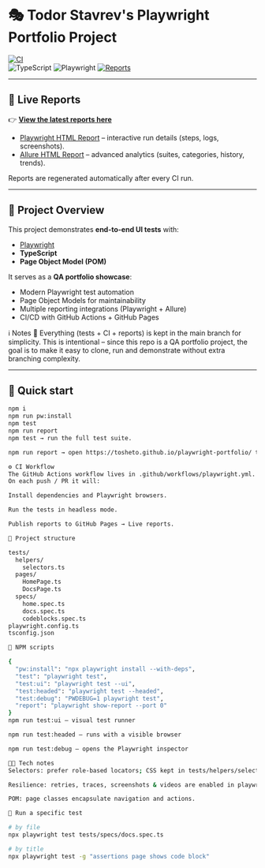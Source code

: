 # 🎭 Todor Stavrev's Playwright Portfolio Project

[![CI](https://github.com/tosheto/playwright-portfolio/actions/workflows/playwright.yml/badge.svg)](https://github.com/tosheto/playwright-portfolio/actions/workflows/playwright.yml)  
![TypeScript](https://img.shields.io/badge/TypeScript-5.x-blue)
![Playwright](https://img.shields.io/badge/Playwright-1.46+-green)
[![Reports](https://img.shields.io/badge/📊%20Test%20Reports-Live%20on%20GitHub%20Pages-brightgreen)](https://tosheto.github.io/playwright-portfolio/)

---

## 🔗 Live Reports

👉 [**View the latest reports here**](https://tosheto.github.io/playwright-portfolio/)  

- [Playwright HTML Report](https://tosheto.github.io/playwright-portfolio/playwright-report/index.html) – interactive run details (steps, logs, screenshots).  
- [Allure HTML Report](https://tosheto.github.io/playwright-portfolio/allure-report/index.html) – advanced analytics (suites, categories, history, trends).  

Reports are regenerated automatically after every CI run.  

---

## 📖 Project Overview

This project demonstrates **end-to-end UI tests** with:  
- [Playwright](https://playwright.dev/)  
- **TypeScript**  
- **Page Object Model (POM)**  

It serves as a **QA portfolio showcase**:  
- Modern Playwright test automation  
- Page Object Models for maintainability  
- Multiple reporting integrations (Playwright + Allure)  
- CI/CD with GitHub Actions + GitHub Pages

ℹ️ Notes
📌 Everything (tests + CI + reports) is kept in the main branch for simplicity.
This is intentional – since this repo is a QA portfolio project, the goal is to make it easy to clone, run and demonstrate without extra branching complexity.

---

## 🚀 Quick start

```bash
npm i
npm run pw:install
npm test
npm run report
npm test → run the full test suite.

npm run report → open https://tosheto.github.io/playwright-portfolio/ to see reports

⚙️ CI Workflow
The GitHub Actions workflow lives in .github/workflows/playwright.yml.
On each push / PR it will:

Install dependencies and Playwright browsers.

Run the tests in headless mode.

Publish reports to GitHub Pages → Live reports.

📂 Project structure

tests/
  helpers/
    selectors.ts
  pages/
    HomePage.ts
    DocsPage.ts
  specs/
    home.spec.ts
    docs.spec.ts
    codeblocks.spec.ts
playwright.config.ts
tsconfig.json

📜 NPM scripts

{
  "pw:install": "npx playwright install --with-deps",
  "test": "playwright test",
  "test:ui": "playwright test --ui",
  "test:headed": "playwright test --headed",
  "test:debug": "PWDEBUG=1 playwright test",
  "report": "playwright show-report --port 0"
}
npm run test:ui – visual test runner

npm run test:headed – runs with a visible browser

npm run test:debug – opens the Playwright inspector

🧑‍💻 Tech notes
Selectors: prefer role-based locators; CSS kept in tests/helpers/selectors.ts.

Resilience: retries, traces, screenshots & videos are enabled in playwright.config.ts.

POM: page classes encapsulate navigation and actions.

🎯 Run a specific test

# by file
npx playwright test tests/specs/docs.spec.ts

# by title
npx playwright test -g "assertions page shows code block"
